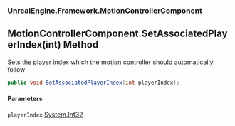 ### [UnrealEngine.Framework](UnrealEngine_Framework.md 'UnrealEngine.Framework').[MotionControllerComponent](MotionControllerComponent.md 'UnrealEngine.Framework.MotionControllerComponent')
## MotionControllerComponent.SetAssociatedPlayerIndex(int) Method
Sets the player index which the motion controller should automatically follow  
```csharp
public void SetAssociatedPlayerIndex(int playerIndex);
```
#### Parameters
<a name='UnrealEngine_Framework_MotionControllerComponent_SetAssociatedPlayerIndex(int)_playerIndex'></a>
`playerIndex` [System.Int32](https://docs.microsoft.com/en-us/dotnet/api/System.Int32 'System.Int32')  
  
